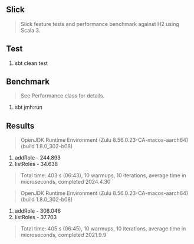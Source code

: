 Slick
-----
>Slick feature tests and performance benchmark against H2 using Scala 3.

Test
----
1. sbt clean test

Benchmark
---------
>See Performance class for details.
1. sbt jmh:run

Results
-------
>OpenJDK Runtime Environment (Zulu 8.56.0.23-CA-macos-aarch64) (build 1.8.0_302-b08)
1. addRole - 244.893
2. listRoles - 34.638
>Total time: 403 s (06:43), 10 warmups, 10 iterations, average time in microseconds, completed 2024.4.30

>OpenJDK Runtime Environment (Zulu 8.56.0.23-CA-macos-aarch64) (build 1.8.0_302-b08)
1. addRole - 308.046
2. listRoles - 37.703
>Total time: 405 s (06:45), 10 warmups, 10 iterations, average time in microseconds, completed 2021.9.9